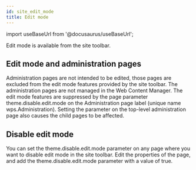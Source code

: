```yaml
---
id: site_edit_mode
title: Edit mode
---
```

import useBaseUrl from '@docusaurus/useBaseUrl';



Edit mode is available from the site toolbar.

## Edit mode and administration pages

Administration pages are not intended to be edited, those pages are excluded from the edit mode features provided by the site toolbar. The administration pages are not managed in the Web Content Manager. The edit mode features are suppressed by the page parameter theme.disable.edit.mode on the Administration page label \(unique name wps.Administration\). Setting the parameter on the top-level administration page also causes the child pages to be affected.

## Disable edit mode

You can set the theme.disable.edit.mode parameter on any page where you want to disable edit mode in the site toolbar. Edit the properties of the page, and add the theme.disable.edit.mode parameter with a value of true.

